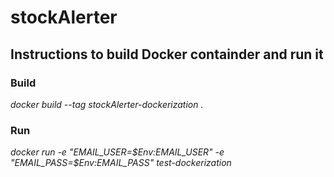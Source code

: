 # **stockAlerter**

## **Instructions to build Docker containder and run it**

### Build
_docker build --tag stockAlerter-dockerization ._

### Run
_docker run -e "EMAIL_USER=$Env:EMAIL_USER" -e "EMAIL_PASS=$Env:EMAIL_PASS" test-dockerization_